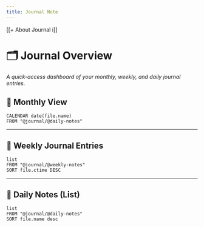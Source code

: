 ```yaml
---
title: Journal Note
---
```

[[+ About Journal ℹ️]]

# 🗂️ Journal Overview

_A quick-access dashboard of your monthly, weekly, and daily journal entries._


## 📅 Monthly View

```dataview
CALENDAR date(file.name)
FROM "@journal/@daily-notes"
```
---

## 📒 Weekly Journal Entries

```dataview
list
FROM "@journal/@weekly-notes"
SORT file.ctime DESC
```

---

## 📑 Daily Notes (List)

```dataview
list
FROM "@journal/@daily-notes"
SORT file.name desc
```
